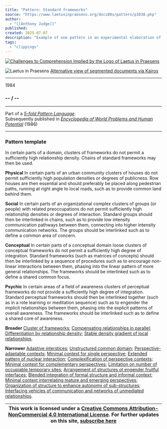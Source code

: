 ```yaml
---
title: "Pattern: Standard frameworks"
source: "https://www.laetusinpraesens.org/docs80s/pattern/p1038.php"
author:
  - "[[Anthony Judge]]"
published:
created: 2025-07-07
description: "Example of one pattern in an experimental elaboration of a 5-fold pattern language. This explores the parallel between patterns at the physical level, the social level, the conceptual level, and the psychic level in the light of an underlying template based on the insights of Christopher Alexander"
tags:
  - "clippings"
---
```

[![Challenges to Comprehension Implied by the Logo
of Laetus in Praesens](https://www.laetusinpraesens.org/common/images/achngcol.jpg "Challenges to Comprehension Implied by the Logo
of Laetus in Praesens")](https://www.laetusinpraesens.org/context/logo_laetus.php)

![Laetus in Praesens](https://www.laetusinpraesens.org/common/images/laetus_title2.png) [Alternative view of segmented documents via Kairos](https://kairos.laetusinpraesens.org/p1038_8_pat_h_1)

---

1984

### \-- / --

---

Part of a *[5-fold Pattern Language](https://www.laetusinpraesens.org/docs80s/84patlan.php)*.  
Subsequently published in *[Encyclopedia of World Problems and Human Potential](https://www.un-intelligible.org/projects/homeency.php)* (1986)

---

### Pattern template

In certain parts of a domain, clusters of frameworks do not permit a sufficiently high relationship density. Chains of standard frameworks may then be used.

**Physical** In certain parts of an urban community clusters of houses do not permit sufficiently high population densities or degrees of publicness. Row houses are then essential and should preferably be placed along pedestrian paths, running at right angle to local roads, such as to provide common land behind them.

**Social** In certain parts of an organizational complex clusters of groups (or people) with related preoccupations do not permit sufficiently high relationship densities or degrees of interaction. Standard groups should then be interlinked in chains, such as to provide low intensity communication pathways between them, connecting into higher intensity communication networks. The groups should be interlinked such as to define a common area of concern.

**Conceptual** In certain parts of a conceptual domain loose clusters of conceptual frameworks do not permit a sufficiently high degree of integration. Standard frameworks (such as matrices of concepts) should then be interlinked by a sequence of procedures such as to encourage non-linear interactions between them, phasing into the linear pattern of more general relationships. The frameworks should be interlinked such as to define a shared common focus.

**Psychic** In certain areas of a field of awareness clusters of perceptual frameworks do not provide a sufficiently high degree of integration. Standard perceptual frameworks should then be interlinked together (such as in a rote learning or meditation sequence) such as to engender the implicit relationships between them, phasing into the explicit patterns of overall awareness. The frameworks should be interlinked such as to define a shared core of awareness.

**Broader** [Cluster of frameworks](https://www.laetusinpraesens.org/docs80s/pattern/p1037.php); [Compensating relationships in parallel](https://www.laetusinpraesens.org/docs80s/pattern/p1023.php); [Differentiation by relationship density](https://www.laetusinpraesens.org/docs80s/pattern/p1036.php); [Stable density gradient of local relationships](https://www.laetusinpraesens.org/docs80s/pattern/p1029.php).

**Narrower** [Adaptive interstices](https://www.laetusinpraesens.org/docs80s/pattern/p1048.php); [Unstructured common domain](https://www.laetusinpraesens.org/docs80s/pattern/p1067.php); [Perspective-adaptable contexts](https://www.laetusinpraesens.org/docs80s/pattern/p1079.php); [Minimal context for single perspective](https://www.laetusinpraesens.org/docs80s/pattern/p1078.php); [Extended pattern of nuclear interaction](https://www.laetusinpraesens.org/docs80s/pattern/p1075.php); [Complexification of perspective contexts](https://www.laetusinpraesens.org/docs80s/pattern/p1095.php); [Minimal context for complementary perspectives](https://www.laetusinpraesens.org/docs80s/pattern/p1077.php); [Limitation on number of occupiable temporary sites](https://www.laetusinpraesens.org/docs80s/pattern/p1103.php); [Arrangement of structures ot engender fruitful interfaces](https://www.laetusinpraesens.org/docs80s/pattern/p1100.php); [Blended integration of formal structure and informal context](https://www.laetusinpraesens.org/docs80s/pattern/p1111.php); [Minimal context interrelating mature and emerging perspectives](https://www.laetusinpraesens.org/docs80s/pattern/p1076.php); [Organization of structure to enhance autonomy of sub-structures](https://www.laetusinpraesens.org/docs80s/pattern/p1109.php); [Interfacing vehicles of communication and networks of unmediated relationships](https://www.laetusinpraesens.org/docs80s/pattern/p1052.php).

| This work is licensed under a [Creative Commons Attribution-NonCommercial 4.0 International License](http://creativecommons.org/licenses/by-nc/4.0/).  For further updates on this site, [subscribe here](https://laetusinpraesens.us19.list-manage.com/subscribe/post?u=1b1bc3aae057999099ff24455&id=4c64c53b45) |
| --- |